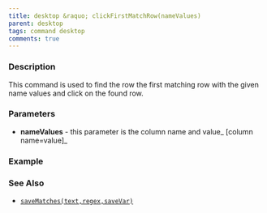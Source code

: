 ```yaml
---
title: desktop &raquo; clickFirstMatchRow(nameValues)
parent: desktop
tags: command desktop
comments: true
---
```


### Description

This command is used to find the row the first matching row with the given name values and click on the found row.

### Parameters

- **nameValues** - this parameter is the column name and value_ \[column name=value\]_

### Example


### See Also

- [`saveMatches(text,regex,saveVar)`](../base/saveMatches(text,regex,saveVar))